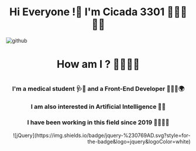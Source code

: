 <h1 align=center>Hi Everyone !👋 I'm Cicada 3301 🧑🏻‍💻🏴‍☠</h1>

<img src="https://raw.githubusercontent.com/Cicada3301110/Cicada3301110/88e6a17a14ad43c5800e15e39961bcbd38532d45/Files/repository.svg" alt="github">

<h1 align="center">How am I ? 🤔🧑🏻‍💻<h1>

<h3 align="center">I'm a medical student 🩺🧬 and a Front-End Developer 🧑🏻‍💻🌍</h3>
<h3 align="center">I am also interested in Artificial Intelligence 🧠🤖</h3>
<h3 align="center">I have been working in this field since 2019 📆🧑🏻‍💻</h3>

<div align="right">![jQuery](https://img.shields.io/badge/jquery-%230769AD.svg?style=for-the-badge&logo=jquery&logoColor=white)</div>